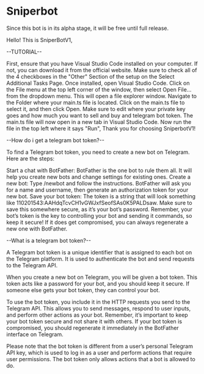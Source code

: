 # Sniperbot

Since this bot is in its alpha stage, it will be free until full release.

Hello! This is SniperBotV1, 

--TUTORIAL--

First, ensure that you have Visual Studio Code installed on your computer. If not, you can download it from the official website. Make sure to check all of the 4 checkboxes in the "Other" Section of the setup on the Select Additional Tasks Page. Once installed, open Visual Studio Code. Click on the File menu at the top left corner of the window, then select Open File... from the dropdown menu. This will open a file explorer window. Navigate to the Folder where your main.ts file is located. Click on the main.ts file to select it, and then click Open. Make sure to edit where your private key goes and how much you want to sell and buy and telegram bot token. The main.ts file will now open in a new tab in Visual Studio Code. Now run the file in the top left where it says "Run", Thank you for choosing SniperbotV1!




--How do i get a telegram bot token?--

To find a Telegram bot token, you need to create a new bot on Telegram. Here are the steps:

Start a chat with BotFather: BotFather is the one bot to rule them all. It will help you create new bots and change settings for existing ones.
Create a new bot: Type /newbot and follow the instructions. BotFather will ask you for a name and username, then generate an authorization token for your new bot.
Save your bot token: The token is a string that will look something like 110201543:AAHdqTcvCH1vGWJxfSeofSAs0K5PALDsaw. Make sure to save this somewhere secure, as it’s your bot’s password.
Remember, your bot’s token is the key to controlling your bot and sending it commands, so keep it secure! If it does get compromised, you can always regenerate a new one with BotFather.




--What is a telegram bot token?--

A Telegram bot token is a unique identifier that is assigned to each bot on the Telegram platform. It is used to authenticate the bot and send requests to the Telegram API.

When you create a new bot on Telegram, you will be given a bot token. This token acts like a password for your bot, and you should keep it secure. If someone else gets your bot token, they can control your bot.

To use the bot token, you include it in the HTTP requests you send to the Telegram API. This allows you to send messages, respond to user inputs, and perform other actions as your bot. Remember, it’s important to keep your bot token secure and not share it with others. If your bot token is compromised, you should regenerate it immediately in the BotFather interface on Telegram.

Please note that the bot token is different from a user’s personal Telegram API key, which is used to log in as a user and perform actions that require user permissions. The bot token only allows actions that a bot is allowed to do.
